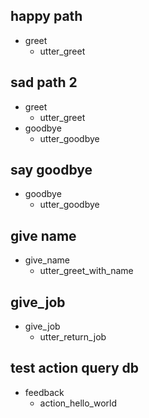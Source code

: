 ## happy path
* greet
  - utter_greet

## sad path 2
* greet
  - utter_greet
* goodbye
  - utter_goodbye

## say goodbye
* goodbye
  - utter_goodbye

## give name
* give_name
  - utter_greet_with_name

## give_job
* give_job
  - utter_return_job

## test action query db
* feedback
  - action_hello_world